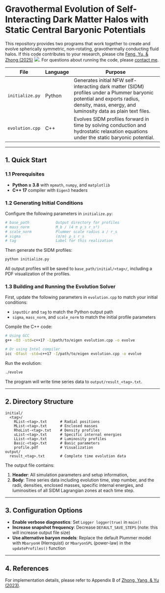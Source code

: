 # Gravothermal Evolution of Self-Interacting Dark Matter Halos with Static Central Baryonic Potentials

This repository provides two programs that work together to create and evolve spherically symmetric, non-rotating, gravothermally conducting fluid halos. If this code contributes to your research, please cite [Feng, Yu, & Zhong (2025)](https://arxiv.org/abs/2506.xxxxx) [![](https://img.shields.io/badge/arXiv-2506.xxxxx-red)](https://arxiv.org/abs/2506.xxxxx). For questions about running the code, please [contact me](mailto:yiming.zhong@cityu.edu.hk).

| File            | Language | Purpose                                                                                                   |
|-----------------|----------|-----------------------------------------------------------------------------------------------------------|
| `initialize.py` | Python   | Generates initial NFW self-interacting dark matter (SIDM) profiles under a Plummer baryonic potential and exports radius, density, mass, energy, and luminosity data as plain text files. |
| `evolution.cpp` | C++      | Evolves SIDM profiles forward in time by solving conduction and hydrostatic relaxation equations under the static baryonic potential. |

---

## 1. Quick Start

### 1.1 Prerequisites
* **Python ≥ 3.8** with `mpmath`, `numpy`, and `matplotlib`
* **C++ 17** compiler with `Eigen3` headers

### 1.2 Generating Initial Conditions

Configure the following parameters in `initialize.py`:
```python
# base_path            Output directory for profiles
# mass_norm            M_b / (4 π ρ_s r_s³)
# scale_norm           Plummer scale radius a / r_s
# sigma                (σ/m) ρ_s r_s
# tag                  Label for this realization
```

Then generate the SIDM profiles:
```bash
python initialize.py
```

All output profiles will be saved to `base_path/initial/<tag>/`, including a PDF visualization of the profiles.

### 1.3 Building and Running the Evolution Solver

First, update the following parameters in `evolution.cpp` to match your initial conditions:
- `inputDir` and `tag` to match the Python output path
- `sigma`, `mass_norm`, and `scale_norm` to match the initial profile parameters

Compile the C++ code:
```bash
# Using GCC
g++ -O3 -std=c++17 -I/path/to/eigen evolution.cpp -o evolve

# Or using Intel compiler
icc -Ofast -std=c++17 -I/path/to/eigen evolution.cpp -o evolve
```

Run the evolution:
```bash
./evolve
```

The program will write time series data to `output/result_<tag>.txt`.

---

## 2. Directory Structure
```
initial/
  <tag>/            
    RList-<tag>.txt      # Radial positions
    MList-<tag>.txt      # Enclosed masses
    RhoList-<tag>.txt    # Density profiles
    uList-<tag>.txt      # Specific internal energies
    LList-<tag>.txt      # Luminosity profiles
    Basic-<tag>.txt      # Basic parameters
    profile.pdf          # Visualization
output/
  result_<tag>.txt       # Complete time evolution data
```

The output file contains:
1. **Header**: All simulation parameters and setup information,
2. **Body**: Time series data including evolution time, step number, and the radii, densities, enclosed masses, specific internal energies, and luminosities of all SIDM Lagrangian zones at each time step.

---

## 3. Configuration Options

* **Enable verbose diagnostics**: Set `Logger logger(true)` in `main()`
* **Increase snapshot frequency**: Decrease `DEFAULT_SAVE_STEPS` (note: this will increase output file size)
* **Use alternative baryon models**: Replace the default Plummer model with `MbaryonH` (Hernquist) or `MbaryonSPL` (power-law) in the `updateProfiles()` function

---

## 4. References

For implementation details, please refer to Appendix B of [Zhong, Yang, & Yu (2023)](https://arxiv.org/abs/2306.08028).
